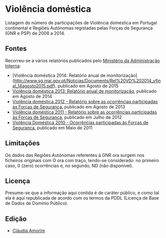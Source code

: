 Violência doméstica
===================

Listagem do número de participações de Violência doméstica em Portugal continental e Regiões Autónomas registadas pelas Forças de Segurança (GNR e PSP) de 2008 a 2014.


## Fontes

Recorreu-se a vários relatórios publicados pelo [Ministério da Administração Interna](http://www.dgai.mai.gov.pt):

  * [Violência doméstica 2014: Relatório anual de monitorização]	(http://www.sg.mai.gov.pt/Noticias/Documents/Rel%20VD%202014_vfinal_14agosto2015.pdf), publicado em Agosto de 2015
  * [Violência doméstica 2013: Relatório anual de monitorização](http://www.dgai.mai.gov.pt/files/conteudos/Rel%20VD%202013_%20v14ago2014.pdf), publicado em Agosto de 2014
  * [Violência doméstica 2012 - Relatório sobre as ocorrências participadas às Forças de Segurança](http://www.dgai.mai.gov.pt/files/conteudos/VD%20Relatorio%20anual%202012.pdf), publicado em Agosto de 2013
  * [Violência doméstica 2011 - Relatório sobre as ocorrências participadas às Forças de Segurança](http://www.dgai.mai.gov.pt/files/conteudos/Relatprio%20VD%202011_%20Participacoes%20as%20FS.pdf), publicado em Julho de 2012
  * [Violência Doméstica 2010 - Ocorrências participadas às Forças de Segurança](http://www.dgai.mai.gov.pt/files/conteudos/VD_Relatorio%20Anual_2010_2_5_2011.pdf), publicado em Maio de 2011


## Limitações

Os dados das Regiões Autónomas referentes à GNR ora surgem nos ficheiros originais com O ora com traço, tendo-se considerado: no primeiro caso, 0 (zero) ocorrências e, no segundo, ND (não disponível).


##  Licença

Presume-se que a informação aqui contida é de caráter público, e como tal ela é aqui republicada de acordo com os termos da PDDL (Licença de Base de Dados de Domínio Público).

## Edição

* [Cláudia Amorim](https://github.com/camorim)
